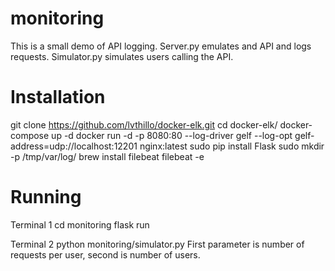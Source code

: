 # monitoring
This is a small demo of API logging. Server.py emulates and API and logs requests. Simulator.py simulates users calling the API.

# Installation

git clone https://github.com/lvthillo/docker-elk.git
cd docker-elk/
docker-compose up -d
docker run -d -p 8080:80 --log-driver gelf --log-opt gelf-address=udp://localhost:12201 nginx:latest
sudo pip install Flask
sudo mkdir -p /tmp/var/log/
brew install filebeat
filebeat -e

# Running

Terminal 1
cd monitoring
flask run

Terminal 2
python monitoring/simulator.py <request-count> <user-count>
First parameter is number of requests per user, second is number of users.